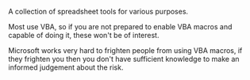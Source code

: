A collection of spreadsheet tools for various purposes.

Most use VBA, so if you are not prepared to enable VBA macros and capable of doing it, these won't be of interest.

Microsoft works very hard to frighten people from using VBA macros, if they frighten you then you don't have sufficient knowledge to make an informed judgement about the risk.
